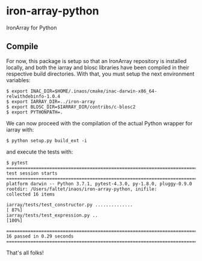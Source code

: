 # iron-array-python
IronArray for Python

## Compile

For now, this package is setup so that an IronArray repository is installed locally, and both the iarray and blosc libraries have been compiled in their respective build directories.  With that, you must setup the next environment variables:

```
$ export INAC_DIR=$HOME/.inaos/cmake/inac-darwin-x86_64-relwithdebinfo-1.0.4
$ export IARRAY_DIR=../iron-array
$ export BLOSC_DIR=$IARRAY_DIR/contribs/c-blosc2
$ export PYTHONPATH=.
```

We can now proceed with the compilation of the actual Python wrapper for iarray with:

```
$ python setup.py build_ext -i
```

and  execute the tests with:

```
$ pytest
====================================================================================== test session starts =======================================================================================
platform darwin -- Python 3.7.1, pytest-4.3.0, py-1.8.0, pluggy-0.9.0
rootdir: /Users/faltet/inaos/iron-array-python, inifile:
collected 16 items

iarray/tests/test_constructor.py ..............                                                                                                                                            [ 87%]
iarray/tests/test_expression.py ..                                                                                                                                                         [100%]

=================================================================================== 16 passed in 0.29 seconds ====================================================================================
```

That's all folks!
